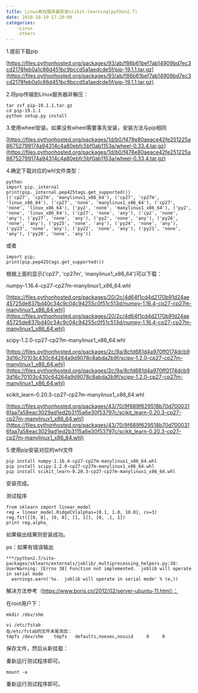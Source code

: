```yaml
---
title: Linux离线服务器安装scikit-learning(python2.7)
date: 2018-10-19 17:20:00
categories:
	-Linux
	-others
---
```


1.提前下载pip

[https://files.pythonhosted.org/packages/93/ab/f86b61bef7ab14909bd7ec3cd2178feb0a1c86d451bc9bccd5a1aedcde5f/pip-19.1.1.tar.gz](https://files.pythonhosted.org/packages/93/ab/f86b61bef7ab14909bd7ec3cd2178feb0a1c86d451bc9bccd5a1aedcde5f/pip-19.1.1.tar.gz)

2.将pip传输到Linux服务器并解压：

```
tar zxf pip-19.1.1.tar.gz
cd pip-19.1.1
python setup.py install
```


3.使用wheel安装。如果没有wheel需要事先安装，安装方法与pip相同

[https://files.pythonhosted.org/packages/1d/b0/f478e80aeace42fe251225a86752799174a94314c4a80ebfc5bf0ab1153a/wheel-0.33.4.tar.gz](https://files.pythonhosted.org/packages/1d/b0/f478e80aeace42fe251225a86752799174a94314c4a80ebfc5bf0ab1153a/wheel-0.33.4.tar.gz)

4.确定下载对应的whl文件类型：

```
python
import pip._internal
print(pip._internal.pep425tags.get_supported())
[('cp27', 'cp27m', 'manylinux1_x86_64'), ('cp27', 'cp27m', 'linux_x86_64'), ('cp27', 'none', 'manylinux1_x86_64'), ('cp27', 'none', 'linux_x86_64'), ('py2', 'none', 'manylinux1_x86_64'), ('py2', 'none', 'linux_x86_64'), ('cp27', 'none', 'any'), ('cp2', 'none', 'any'), ('py27', 'none', 'any'), ('py2', 'none', 'any'), ('py26', 'none', 'any'), ('py25', 'none', 'any'), ('py24', 'none', 'any'), ('py23', 'none', 'any'), ('py22', 'none', 'any'), ('py21', 'none', 'any'), ('py20', 'none', 'any')]
```

或者

```
import pip; 
print(pip.pep425tags.get_supported())
```


根据上面的显示('cp27', 'cp27m', 'manylinux1_x86_64')可以下载：

numpy-1.16.4-cp27-cp27m-manylinux1_x86_64.whl

[https://files.pythonhosted.org/packages/20/2c/4d64f1cd4d2170b91d24ae45725de837bd40c34c9c04c94255c0f51c513d/numpy-1.16.4-cp27-cp27m-manylinux1_x86_64.whl](https://files.pythonhosted.org/packages/20/2c/4d64f1cd4d2170b91d24ae45725de837bd40c34c9c04c94255c0f51c513d/numpy-1.16.4-cp27-cp27m-manylinux1_x86_64.whl)

scipy-1.2.0-cp27-cp27m-manylinux1_x86_64.whl

[https://files.pythonhosted.org/packages/2c/9a/8cfd681d4a970ff0174dcb93d16c70103c430c64264a9d9078c8abda2b9f/scipy-1.2.0-cp27-cp27m-manylinux1_x86_64.whl](https://files.pythonhosted.org/packages/2c/9a/8cfd681d4a970ff0174dcb93d16c70103c430c64264a9d9078c8abda2b9f/scipy-1.2.0-cp27-cp27m-manylinux1_x86_64.whl)

scikit_learn-0.20.3-cp27-cp27m-manylinux1_x86_64.whl

[https://files.pythonhosted.org/packages/43/70/9f689f629518b70d7000316faa7a58eac3029ad1ed2b3115a6e30f53797c/scikit_learn-0.20.3-cp27-cp27m-manylinux1_x86_64.whl](https://files.pythonhosted.org/packages/43/70/9f689f629518b70d7000316faa7a58eac3029ad1ed2b3115a6e30f53797c/scikit_learn-0.20.3-cp27-cp27m-manylinux1_x86_64.whl)

5.使用pip安装对应的whl文件

```
pip install numpy-1.16.4-cp27-cp27m-manylinux1_x86_64.whl
pip install scipy-1.2.0-cp27-cp27m-manylinux1_x86_64.whl
pip install scikit_learn-0.20.3-cp27-cp27m-manylinux1_x86_64.whl
```


安装完成。

测试程序

```
from sklearn import linear_model
reg = linear_model.RidgeCV(alphas=[0.1, 1.0, 10.0], cv=3)
reg.fit([[0, 0], [0, 0], [1, 1]], [0, .1, 1])
print reg.alpha_
```


如果输出结果则安装成功。

 

ps：如果有错误输出

```
***/python2.7/site-packages/sklearn/externals/joblib/_multiprocessing_helpers.py:38: UserWarning: [Errno 38] Function not implemented.  joblib will operate in serial mode
  warnings.warn('%s.  joblib will operate in serial mode' % (e,))
```

解决方法参考（https://www.boris.co/2012/02/server-ubuntu-11.html）：

在root用户下：

```
mkdir /dev/shm

vi /etc/fstab
在/etc/fstab的文件末尾添加：
tmpfs /dev/shm    tmpfs   defaults,noexec,nosuid     0     0
```

保存文件，然后从新挂载：

重新运行测试程序即可。

```
mount -a
```

重新运行测试程序即可。